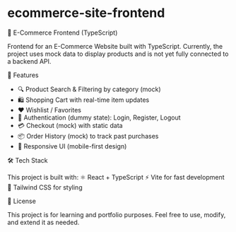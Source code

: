 # ecommerce-site-frontend

🛒 E-Commerce Frontend (TypeScript)

Frontend for an E-Commerce Website built with TypeScript.
Currently, the project uses mock data to display products and is not yet fully connected to a backend API.

🚀 Features

* 🔍 Product Search & Filtering by category (mock)
* 🛍️ Shopping Cart with real-time item updates
* ❤️ Wishlist / Favorites
* 🔐 Authentication (dummy state): Login, Register, Logout
* 💳 Checkout (mock) with static data
* 📦 Order History (mock) to track past purchases
* 📱 Responsive UI (mobile-first design)

🛠️ Tech Stack

This project is built with:
⚛️ React + TypeScript
⚡ Vite for fast development
🎨 Tailwind CSS for styling

📜 License

This project is for learning and portfolio purposes.
Feel free to use, modify, and extend it as needed.
